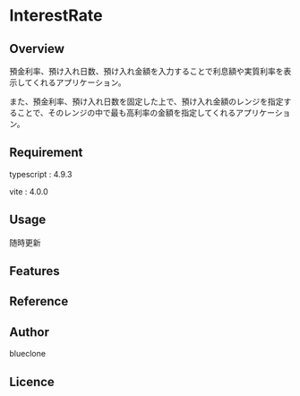 # InterestRate

## Overview

預金利率、預け入れ日数、預け入れ金額を入力することで利息額や実質利率を表示してくれるアプリケーション。

また、預金利率、預け入れ日数を固定した上で、預け入れ金額のレンジを指定することで、そのレンジの中で最も高利率の金額を指定してくれるアプリケーション。

## Requirement

typescript : 4.9.3

vite : 4.0.0

## Usage

随時更新

## Features

## Reference

## Author

blueclone

## Licence
